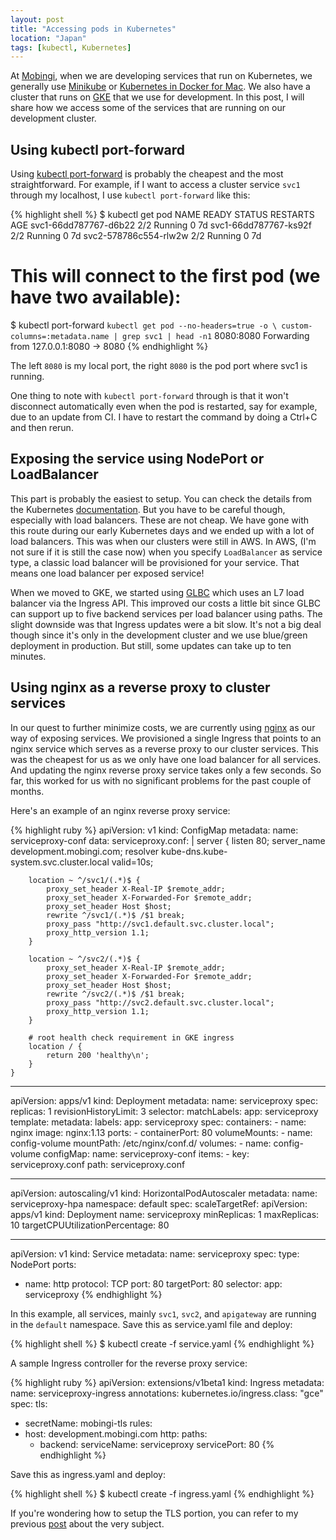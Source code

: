 ```yaml
---
layout: post
title: "Accessing pods in Kubernetes"
location: "Japan"
tags: [kubectl, Kubernetes]
---
```


At [Mobingi](https://mobingi.com), when we are developing services that run on Kubernetes, we generally use [Minikube](https://github.com/kubernetes/minikube) or [Kubernetes in Docker for Mac](https://blog.docker.com/2018/01/docker-mac-kubernetes/). We also have a cluster that runs on [GKE](https://cloud.google.com/kubernetes-engine/) that we use for development. In this post, I will share how we access some of the services that are running on our development cluster.

## Using kubectl port-forward

Using [kubectl port-forward](https://kubernetes.io/docs/tasks/access-application-cluster/port-forward-access-application-cluster/) is probably the cheapest and the most straightforward. For example, if I want to access a cluster service `svc1` through my localhost, I use `kubectl port-forward` like this:

{% highlight shell %}
$ kubectl get pod
NAME                            READY     STATUS    RESTARTS   AGE
svc1-66dd787767-d6b22           2/2       Running   0          7d 
svc1-66dd787767-ks92f           2/2       Running   0          7d 
svc2-578786c554-rlw2w           2/2       Running   0          7d 

# This will connect to the first pod (we have two available):
$ kubectl port-forward `kubectl get pod --no-headers=true -o \
    custom-columns=:metadata.name | grep svc1 | head -n1` 8080:8080
Forwarding from 127.0.0.1:8080 -> 8080
{% endhighlight %}

The left `8080` is my local port, the right `8080` is the pod port where svc1 is running.

One thing to note with `kubectl port-forward` through is that it won't disconnect automatically even when the pod is restarted, say for example, due to an update from CI. I have to restart the command by doing a Ctrl+C and then rerun.

## Exposing the service using NodePort or LoadBalancer

This part is probably the easiest to setup. You can check the details from the Kubernetes [documentation](https://kubernetes.io/docs/concepts/services-networking/service/#publishing-services---service-types). But you have to be careful though, especially with load balancers. These are not cheap. We have gone with this route during our early Kubernetes days and we ended up with a lot of load balancers. This was when our clusters were still in AWS. In AWS, (I'm not sure if it is still the case now) when you specify `LoadBalancer` as service type, a classic load balancer will be provisioned for your service. That means one load balancer per exposed service!

When we moved to GKE, we started using [GLBC](https://github.com/kubernetes/ingress-gce) which uses an L7 load balancer via the Ingress API. This improved our costs a little bit since GLBC can support up to five backend services per load balancer using paths. The slight downside was that Ingress updates were a bit slow. It's not a big deal though since it's only in the development cluster and we use blue/green deployment in production. But still, some updates can take up to ten minutes.

## Using nginx as a reverse proxy to cluster services

In our quest to further minimize costs, we are currently using [nginx](https://www.nginx.com/) as our way of exposing services. We provisioned a single Ingress that points to an nginx service which serves as a reverse proxy to our cluster services. This was the cheapest for us as we only have one load balancer for all services. And updating the nginx reverse proxy service takes only a few seconds. So far, this worked for us with no significant problems for the past couple of months.

Here's an example of an nginx reverse proxy service:

{% highlight ruby %}
apiVersion: v1
kind: ConfigMap
metadata:
  name: serviceproxy-conf
data:
  serviceproxy.conf: |
    server {
        listen 80;
        server_name development.mobingi.com;
        resolver kube-dns.kube-system.svc.cluster.local valid=10s;

        location ~ ^/svc1/(.*)$ {
            proxy_set_header X-Real-IP $remote_addr;
            proxy_set_header X-Forwarded-For $remote_addr;
            proxy_set_header Host $host;
            rewrite ^/svc1/(.*)$ /$1 break;
            proxy_pass "http://svc1.default.svc.cluster.local";
            proxy_http_version 1.1;
        }

        location ~ ^/svc2/(.*)$ {
            proxy_set_header X-Real-IP $remote_addr;
            proxy_set_header X-Forwarded-For $remote_addr;
            proxy_set_header Host $host;
            rewrite ^/svc2/(.*)$ /$1 break;
            proxy_pass "http://svc2.default.svc.cluster.local";
            proxy_http_version 1.1;
        }

        # root health check requirement in GKE ingress
        location / {
            return 200 'healthy\n';
        }
    }

---

apiVersion: apps/v1
kind: Deployment
metadata:
  name: serviceproxy
spec:
  replicas: 1
  revisionHistoryLimit: 3
  selector:
    matchLabels:
      app: serviceproxy
  template:
    metadata:
      labels:
        app: serviceproxy
    spec:
      containers:
      - name: nginx
        image: nginx:1.13
        ports:
        - containerPort: 80
        volumeMounts:
        - name: config-volume
          mountPath: /etc/nginx/conf.d/
      volumes:
      - name: config-volume
        configMap:
          name: serviceproxy-conf
          items:
          - key: serviceproxy.conf
            path: serviceproxy.conf

---

apiVersion: autoscaling/v1
kind: HorizontalPodAutoscaler
metadata:
  name: serviceproxy-hpa
  namespace: default
spec:
  scaleTargetRef:
    apiVersion: apps/v1
    kind: Deployment
    name: serviceproxy
  minReplicas: 1
  maxReplicas: 10
  targetCPUUtilizationPercentage: 80

---

apiVersion: v1
kind: Service
metadata:
  name: serviceproxy
spec:
  type: NodePort
  ports:
  - name: http
    protocol: TCP
    port: 80
    targetPort: 80
  selector:
    app: serviceproxy
{% endhighlight %}

In this example, all services, mainly `svc1`, `svc2`, and `apigateway` are running in the `default` namespace. Save this as service.yaml file and deploy:

{% highlight shell %}
$ kubectl create -f service.yaml
{% endhighlight %}

A sample Ingress controller for the reverse proxy service:

{% highlight ruby %}
apiVersion: extensions/v1beta1
kind: Ingress
metadata:
  name: serviceproxy-ingress
  annotations:
    kubernetes.io/ingress.class: "gce"
spec:
  tls:
  - secretName: mobingi-tls
  rules:
  - host: development.mobingi.com
    http:
      paths:
      - backend:
          serviceName: serviceproxy
          servicePort: 80
{% endhighlight %}

Save this as ingress.yaml and deploy:

{% highlight shell %}
$ kubectl create -f ingress.yaml
{% endhighlight %}

If you're wondering how to setup the TLS portion, you can refer to my previous [post](https://flowerinthenight.com/blog/2018/02/20/k8s-tls-digicert) about the very subject.
